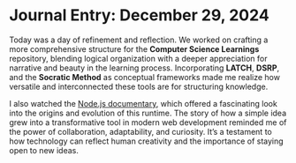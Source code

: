 # Journal Entry: December 29, 2024  

Today was a day of refinement and reflection. We worked on crafting a more comprehensive structure for the **Computer Science Learnings** repository, blending logical organization with a deeper appreciation for narrative and beauty in the learning process. Incorporating **LATCH**, **DSRP**, and the **Socratic Method** as conceptual frameworks made me realize how versatile and interconnected these tools are for structuring knowledge.

I also watched the [Node.js documentary](https://www.youtube.com/watch?v=LB8KwiiUGy0), which offered a fascinating look into the origins and evolution of this runtime. The story of how a simple idea grew into a transformative tool in modern web development reminded me of the power of collaboration, adaptability, and curiosity. It’s a testament to how technology can reflect human creativity and the importance of staying open to new ideas.